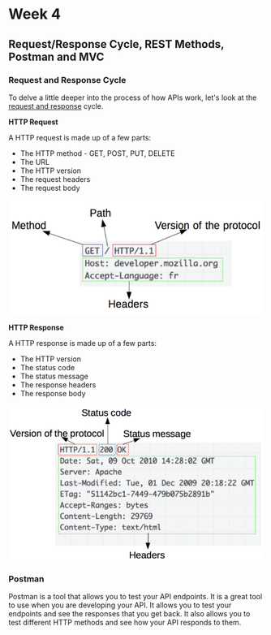 # Week 4

## Request/Response Cycle, REST Methods, Postman and MVC

### Request and Response Cycle

To delve a little deeper into the process of how APIs work, let's look at the [request and response](https://developer.mozilla.org/en-US/docs/Web/HTTP/Overview#http_flow) cycle.


**HTTP Request**

A HTTP request is made up of a few parts:
  - The HTTP method - GET, POST, PUT, DELETE
  - The URL
  - The HTTP version 
  - The request headers
  - The request body 

  ![request](images/request.png)



**HTTP Response**

A HTTP response is made up of a few parts:
  - The HTTP version
  - The status code
  - The status message
  - The response headers
  - The response body

  ![response](images/response.png)




### Postman

Postman is a tool that allows you to test your API endpoints. It is a great tool to use when you are developing your API. 
It allows you to test your endpoints and see the responses that you get back. It also allows you to test different HTTP methods and see how your API responds to them.

